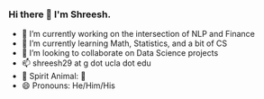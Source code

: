 ### Hi there 👋 I'm Shreesh.

- 🔭 I’m currently working on the intersection of NLP and Finance 
- 🌱 I’m currently learning Math, Statistics, and a bit of CS
- 👯 I’m looking to collaborate on Data Science projects
- 📫 shreesh29 at g dot ucla dot edu
- :wind_chime: Spirit Animal: :bear:
- 😄 Pronouns: He/Him/His

